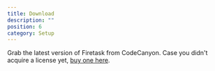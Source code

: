 ```yaml
---
title: Download
description: ""
position: 6
category: Setup
---
```


Grab the latest version of Firetask from CodeCanyon. Case you didn't acquire a license yet, [buy one here](https://tinyurl.com/firetask-codecanyon).
